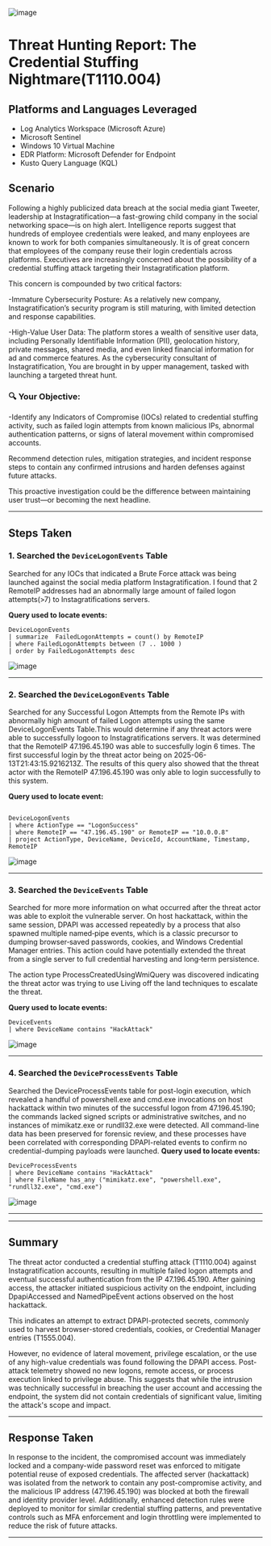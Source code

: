 ![image](https://github.com/user-attachments/assets/ec707989-5b14-4c96-b9c8-b9faf61cf0b9)



# Threat Hunting Report: The Credential Stuffing Nightmare(T1110.004)


## Platforms and Languages Leveraged
- Log Analytics Workspace (Microsoft Azure)
- Microsoft Sentinel
- Windows 10 Virtual Machine
- EDR Platform: Microsoft Defender for Endpoint
- Kusto Query Language (KQL)

##  Scenario

Following a highly publicized data breach at the social media giant Tweeter, leadership at Instagratification—a fast-growing child company in the social networking space—is on high alert. Intelligence reports suggest that hundreds of employee credentials were leaked, and many enployees are known to work for both companies simultaneously. It is of great concern that employees of the company reuse their login credentials across platforms. Executives are increasingly concerned about the possibility of a credential stuffing attack targeting their Instagratification platform.

This concern is compounded by two critical factors:

-Immature Cybersecurity Posture: As a relatively new company, Instagratification’s security program is still maturing, with limited detection and response capabilities.

-High-Value User Data: The platform stores a wealth of sensitive user data, including Personally Identifiable Information (PII), geolocation history, private messages, shared media, and even linked financial information for ad and commerce features. As the cybersecurity consultant of Instagratification, You are brought in by upper management, tasked with launching a targeted threat hunt.


### 🔍 Your Objective:

-Identify any Indicators of Compromise (IOCs) related to credential stuffing activity, such as failed login attempts from known malicious IPs, abnormal authentication patterns, or signs of lateral movement within compromised accounts.

Recommend detection rules, mitigation strategies, and incident response steps to contain any confirmed intrusions and harden defenses against future attacks.

This proactive investigation could be the difference between maintaining user trust—or becoming the next headline.

---

## Steps Taken

### 1. Searched the `DeviceLogonEvents` Table

Searched for any IOCs that indicated a Brute Force attack was being launched against the social media platform Instagratification. I found that 2 RemoteIP addresses had an abnormally large amount of failed logon attempts(>7) to Instagratifications servers.

**Query used to locate events:**

```kql
DeviceLogonEvents
| summarize  FailedLogonAttempts = count() by RemoteIP
| where FailedLogonAttempts between (7 .. 1000 )
| order by FailedLogonAttempts desc 
```
![image](https://github.com/user-attachments/assets/1658f285-750f-4e0c-86c7-34ec66dfa516)



>

---

### 2. Searched the `DeviceLogonEvents` Table

Searched for any Successful Logon Attempts from the Remote IPs with abnormally high amount of failed Logon attempts using the same DeviceLogonEvents Table.This would determine if any threat actors were able to successfully logoon to Instagratifications servers. It was determined that the RemoteIP 47.196.45.190 was able to succesfully login 6 times. The first successful login by the threat actor being on 2025-06-13T21:43:15.9216213Z. The results of this query also showed that the threat actor with the RemoteIP 47.196.45.190 was only able to login successfully to this system.

**Query used to locate event:**

```kql

DeviceLogonEvents
| where ActionType == "LogonSuccess"
| where RemoteIP == "47.196.45.190" or RemoteIP == "10.0.0.8"
| project ActionType, DeviceName, DeviceId, AccountName, Timestamp, RemoteIP
```
![image](https://github.com/user-attachments/assets/f5d98a3d-5ac5-46bd-b37d-d4d6c3c2cfc3)




---

### 3. Searched the `DeviceEvents` Table

Searched for more more information on what occurred after the threat actor was able to exploit the vulnerable server. On host hackattack, within the same session, DPAPI was accessed repeatedly by a process that also spawned multiple named‑pipe events, which is a classic precursor to dumping browser‑saved passwords, cookies, and Windows Credential Manager entries. This action could have potentially extended the threat from a single server to full credential harvesting and long‑term persistence.

The action type ProcessCreatedUsingWmiQuery was discovered indicating the threat actor was trying to use Living off the land techniques to escalate the threat.

**Query used to locate events:**

```kql
DeviceEvents
| where DeviceName contains "HackAttack"
```
![image](https://github.com/user-attachments/assets/2f051a8e-89d2-44f2-9d73-29a123d118d8)



---

### 4. Searched the `DeviceProcessEvents` Table

Searched the DeviceProcessEvents table for post-login execution, which revealed a handful of powershell.exe and cmd.exe invocations on host hackattack within two minutes of the successful logon from 47.196.45.190; the commands lacked signed scripts or administrative switches, and no instances of mimikatz.exe or rundll32.exe were detected. All command-line data has been preserved for forensic review, and these processes have been correlated with corresponding DPAPI-related events to confirm no credential-dumping payloads were launched.
**Query used to locate events:**

```kql
DeviceProcessEvents
| where DeviceName contains "HackAttack"
| where FileName has_any ("mimikatz.exe", "powershell.exe", "rundll32.exe", "cmd.exe")
```
![image](https://github.com/user-attachments/assets/36b4b384-0f4d-4160-8be4-6a5586be7ff1)



---

---

## Summary

The threat actor conducted a credential stuffing attack (T1110.004) against Instagratification accounts, resulting in multiple failed logon attempts and eventual successful authentication from the IP 47.196.45.190. After gaining access, the attacker initiated suspicious activity on the endpoint, including DpapiAccessed and NamedPipeEvent actions observed on the host hackattack.

This indicates an attempt to extract DPAPI-protected secrets, commonly used to harvest browser-stored credentials, cookies, or Credential Manager entries (T1555.004).

However, no evidence of lateral movement, privilege escalation, or the use of any high-value credentials was found following the DPAPI access. Post-attack telemetry showed no new logons, remote access, or process execution linked to privilege abuse. This suggests that while the intrusion was technically successful in breaching the user account and accessing the endpoint, the system did not contain credentials of significant value, limiting the attack's scope and impact.

---

## Response Taken

In response to the incident, the compromised account was immediately locked and a company-wide password reset was enforced to mitigate potential reuse of exposed credentials. The affected server (hackattack) was isolated from the network to contain any post-compromise activity, and the malicious IP address (47.196.45.190) was blocked at both the firewall and identity provider level. Additionally, enhanced detection rules were deployed to monitor for similar credential stuffing patterns, and preventative controls such as MFA enforcement and login throttling were implemented to reduce the risk of future attacks.

---
